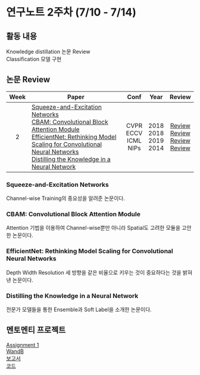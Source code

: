 # 연구노트 2주차 (7/10 - 7/14)
## 활동 내용
Knowledge distillation 논문 Review  
Classification 모델 구현

## 논문 Review
| Week   | Paper                                               | Conf | Year   | Review   |
| :----: | ------------------------------------------------------- | :----: | :------------: | :------: |
| 2    | [Squeeze-and-Excitation Networks](https://arxiv.org/pdf/1709.01507.pdf)<br>[CBAM: Convolutional Block Attention Module](https://arxiv.org/pdf/1807.06521.pdf)<br>[EfficientNet: Rethinking Model Scaling for Convolutional Neural Networks](https://arxiv.org/pdf/1905.11946.pdf)<br>[Distilling the Knowledge in a Neural Network](https://arxiv.org/pdf/1503.02531.pdf) | CVPR<br>ECCV<br>ICML<br>NIPs    |2018<br>2018<br>2019<br>2014 | [Review](https://github.com/Chihiro0623/2023summer-selfstudy1/blob/main/week2/Reviews/Squeeze-and-Excitation%20Networks.pdf)<br>[Review](https://github.com/Chihiro0623/2023summer-selfstudy1/blob/main/week2/Reviews/CBAM%20Convolutional%20Block%20Attention%20Module.pdf)<br>[Review]()<br>[Review]() |



### Squeeze-and-Excitation Networks
Channel-wise Training의 중요성을 알려준 논문이다.

### CBAM: Convolutional Block Attention Module
Attention 기법을 이용하여 Channel-wise뿐만 아니라 Spatial도 고려한 모듈을 고안한 논문이다.

### EfficientNet: Rethinking Model Scaling for Convolutional Neural Networks
Depth Width Resolution 세 방향을 같은 비율으로 키우는 것이 중요하다는 것을 밝혀낸 논문이다.

### Distilling the Knowledge in a Neural Network
전문가 모델들을 통한 Ensemble과 Soft Label을 소개한 논문이다.



## 멘토멘티 프로젝트
[Assignment 1](https://github.com/Chihiro0623/2023summer-selfstudy1/blob/main/week1/Project/week1.pdf)  
[WandB](https://wandb.ai/oso0310/project1/reports/Assignment1--Vmlldzo1MDIwMTU2?accessToken=bq67s6k5ze7547kxh6f6u23bu1fi5h11pvzzbea80w39ekar54i3f7ydcpq9ofau)  
[보고서](https://github.com/Chihiro0623/2023summer-selfstudy1/blob/main/week2/Project/Assignment1.pdf)  
[코드](https://github.com/Chihiro0623/2023summer-selfstudy1/tree/main/week2/Project/Assignment1)  
